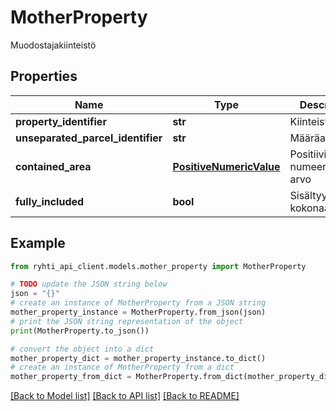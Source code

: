# MotherProperty

Muodostajakiinteistö

## Properties

Name | Type | Description | Notes
------------ | ------------- | ------------- | -------------
**property_identifier** | **str** | Kiinteistötunnus | [optional] 
**unseparated_parcel_identifier** | **str** | Määräalatunnus | [optional] 
**contained_area** | [**PositiveNumericValue**](PositiveNumericValue.md) | Positiivinen numeerinen arvo | 
**fully_included** | **bool** | Sisältyy kokonaan | 

## Example

```python
from ryhti_api_client.models.mother_property import MotherProperty

# TODO update the JSON string below
json = "{}"
# create an instance of MotherProperty from a JSON string
mother_property_instance = MotherProperty.from_json(json)
# print the JSON string representation of the object
print(MotherProperty.to_json())

# convert the object into a dict
mother_property_dict = mother_property_instance.to_dict()
# create an instance of MotherProperty from a dict
mother_property_from_dict = MotherProperty.from_dict(mother_property_dict)
```
[[Back to Model list]](../README.md#documentation-for-models) [[Back to API list]](../README.md#documentation-for-api-endpoints) [[Back to README]](../README.md)


